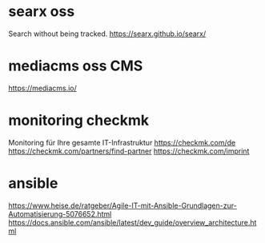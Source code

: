 
# searx oss
Search without being tracked.
https://searx.github.io/searx/

# mediacms oss CMS 
https://mediacms.io/

# monitoring checkmk 
Monitoring für Ihre gesamte IT-Infrastruktur
https://checkmk.com/de
https://checkmk.com/partners/find-partner
https://checkmk.com/imprint


# ansible 
https://www.heise.de/ratgeber/Agile-IT-mit-Ansible-Grundlagen-zur-Automatisierung-5076652.html
https://docs.ansible.com/ansible/latest/dev_guide/overview_architecture.html